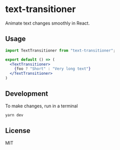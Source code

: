 # text-transitioner

Animate text changes smoothly in React.

## Usage

```jsx
import TextTransitioner from "text-transitioner";

export default () => (
  <TextTransitioner>
    {foo ? "Short" : "Very long text"}
  </TextTransitioner>
)
```

## Development

To make changes, run in a terminal

```sh
yarn dev
```

## License

MIT
